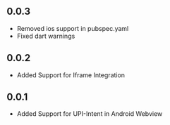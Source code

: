 ## 0.0.3

* Removed ios support in pubspec.yaml
* Fixed dart warnings


## 0.0.2

* Added Support for Iframe Integration


## 0.0.1

* Added Support for UPI-Intent in Android Webview
